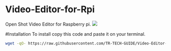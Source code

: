 # Video-Editor-for-Rpi
Open Shot Video Editor for Raspberry pi.
<a href="OpenShot"><img src="https://cdn.openshot.org/static/img/gallery/ui-example.jpg"></a>

#Installation
To install copy this code and paste it on your terminal.
```sh
wget -qO- https://raw.githubusercontent.com/TR-TECH-GUIDE/Video-Editor-for-Rpi/main/openshot.sh | bash

```
